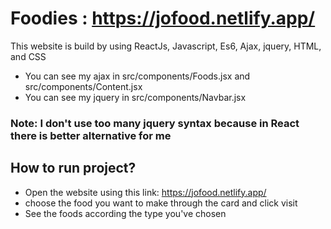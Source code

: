 # Foodies : https://jofood.netlify.app/
This website is build by using ReactJs, Javascript, Es6, Ajax, jquery, HTML, and CSS
- You can see my ajax in src/components/Foods.jsx and src/components/Content.jsx
- You can see my jquery in src/components/Navbar.jsx
### Note: I don't use too many jquery syntax because in React there is better alternative for me

## How to run project? 
- Open the website using this link: https://jofood.netlify.app/
- choose the food you want to make through the card and click visit
- See the foods according the type you've chosen
